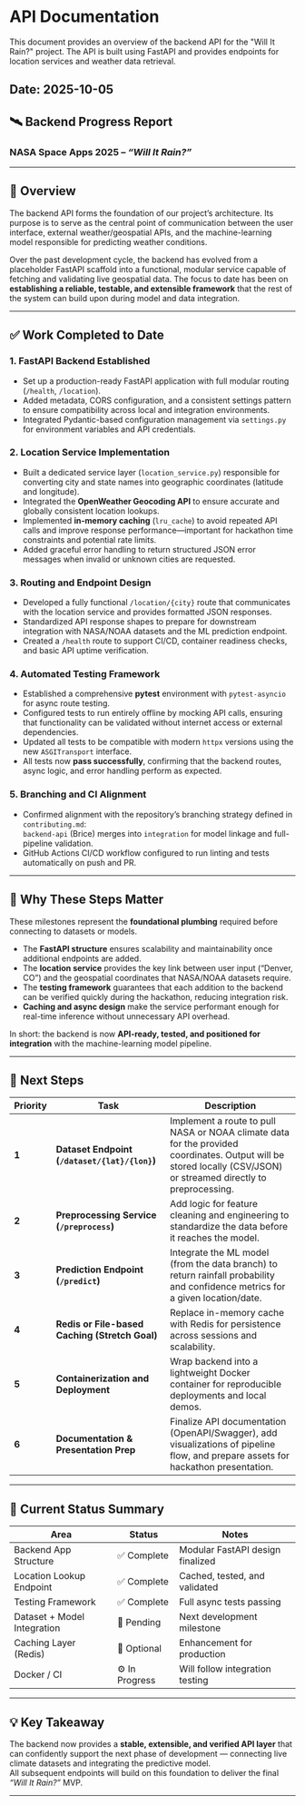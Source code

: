 # API Documentation

This document provides an overview of the backend API for the "Will It Rain?" project. The API is built using FastAPI and provides endpoints for location services and weather data retrieval.

## Date: 2025-10-05

## 🛰️ Backend Progress Report

### NASA Space Apps 2025 – *“Will It Rain?”*

---

## 🧩 Overview  

The backend API forms the foundation of our project’s architecture. Its purpose is to serve as the central point of communication between the user interface, external weather/geospatial APIs, and the machine-learning model responsible for predicting weather conditions.  

Over the past development cycle, the backend has evolved from a placeholder FastAPI scaffold into a functional, modular service capable of fetching and validating live geospatial data. The focus to date has been on **establishing a reliable, testable, and extensible framework** that the rest of the system can build upon during model and data integration.

---

## ✅ Work Completed to Date  

### 1. **FastAPI Backend Established**

- Set up a production-ready FastAPI application with full modular routing (`/health`, `/location`).
- Added metadata, CORS configuration, and a consistent settings pattern to ensure compatibility across local and integration environments.  
- Integrated Pydantic-based configuration management via `settings.py` for environment variables and API credentials.  

### 2. **Location Service Implementation**

- Built a dedicated service layer (`location_service.py`) responsible for converting city and state names into geographic coordinates (latitude and longitude).
- Integrated the **OpenWeather Geocoding API** to ensure accurate and globally consistent location lookups.
- Implemented **in-memory caching** (`lru_cache`) to avoid repeated API calls and improve response performance—important for hackathon time constraints and potential rate limits.
- Added graceful error handling to return structured JSON error messages when invalid or unknown cities are requested.

### 3. **Routing and Endpoint Design**

- Developed a fully functional `/location/{city}` route that communicates with the location service and provides formatted JSON responses.  
- Standardized API response shapes to prepare for downstream integration with NASA/NOAA datasets and the ML prediction endpoint.  
- Created a `/health` route to support CI/CD, container readiness checks, and basic API uptime verification.  

### 4. **Automated Testing Framework**

- Established a comprehensive **pytest** environment with `pytest-asyncio` for async route testing.
- Configured tests to run entirely offline by mocking API calls, ensuring that functionality can be validated without internet access or external dependencies.
- Updated all tests to be compatible with modern `httpx` versions using the new `ASGITransport` interface.
- All tests now **pass successfully**, confirming that the backend routes, async logic, and error handling perform as expected.

### 5. **Branching and CI Alignment**

- Confirmed alignment with the repository’s branching strategy defined in `contributing.md`:  
  `backend-api` (Brice) merges into `integration` for model linkage and full-pipeline validation.  
- GitHub Actions CI/CD workflow configured to run linting and tests automatically on push and PR.

---

## 🧠 Why These Steps Matter  

These milestones represent the **foundational plumbing** required before connecting to datasets or models.

- The **FastAPI structure** ensures scalability and maintainability once additional endpoints are added.  
- The **location service** provides the key link between user input (“Denver, CO”) and the geospatial coordinates that NASA/NOAA datasets require.  
- The **testing framework** guarantees that each addition to the backend can be verified quickly during the hackathon, reducing integration risk.  
- **Caching and async design** make the service performant enough for real-time inference without unnecessary API overhead.  

In short: the backend is now **API-ready, tested, and positioned for integration** with the machine-learning model pipeline.

---

## 🔭 Next Steps  

| Priority | Task | Description |
|-----------|-------|-------------|
| **1** | **Dataset Endpoint (`/dataset/{lat}/{lon}`)** | Implement a route to pull NASA or NOAA climate data for the provided coordinates. Output will be stored locally (CSV/JSON) or streamed directly to preprocessing. |
| **2** | **Preprocessing Service (`/preprocess`)** | Add logic for feature cleaning and engineering to standardize the data before it reaches the model. |
| **3** | **Prediction Endpoint (`/predict`)** | Integrate the ML model (from the data branch) to return rainfall probability and confidence metrics for a given location/date. |
| **4** | **Redis or File-based Caching (Stretch Goal)** | Replace in-memory cache with Redis for persistence across sessions and scalability. |
| **5** | **Containerization and Deployment** | Wrap backend into a lightweight Docker container for reproducible deployments and local demos. |
| **6** | **Documentation & Presentation Prep** | Finalize API documentation (OpenAPI/Swagger), add visualizations of pipeline flow, and prepare assets for hackathon presentation. |

---

## 🧭 Current Status Summary  

| Area | Status | Notes |
|------|---------|-------|
| Backend App Structure | ✅ Complete | Modular FastAPI design finalized |
| Location Lookup Endpoint | ✅ Complete | Cached, tested, and validated |
| Testing Framework | ✅ Complete | Full async tests passing |
| Dataset + Model Integration | 🚧 Pending | Next development milestone |
| Caching Layer (Redis) | 🚧 Optional | Enhancement for production |
| Docker / CI | ⚙️ In Progress | Will follow integration testing |

---

## 💡 Key Takeaway  

The backend now provides a **stable, extensible, and verified API layer** that can confidently support the next phase of development — connecting live climate datasets and integrating the predictive model.  
All subsequent endpoints will build on this foundation to deliver the final *“Will It Rain?”* MVP.  

---
